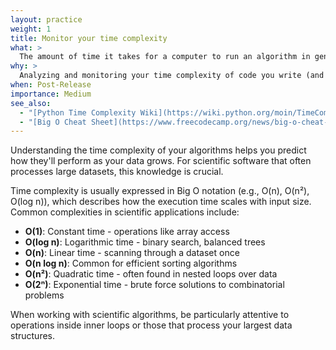 ```yaml
---
layout: practice
weight: 1
title: Monitor your time complexity
what: >
  The amount of time it takes for a computer to run an algorithm in generic terms.
why: >
  Analyzing and monitoring your time complexity of code you write (and code that you don't) helps to determine slow code paths that may need improvement.
when: Post-Release
importance: Medium
see_also:
  - "[Python Time Complexity Wiki](https://wiki.python.org/moin/TimeComplexity)"
  - "[Big O Cheat Sheet](https://www.freecodecamp.org/news/big-o-cheat-sheet-time-complexity-chart/)"
---
```


Understanding the time complexity of your algorithms helps you predict how they'll perform as your data grows. For scientific software that often processes large datasets, this knowledge is crucial.

Time complexity is usually expressed in Big O notation (e.g., O(n), O(n²), O(log n)), which describes how the execution time scales with input size. Common complexities in scientific applications include:

- **O(1)**: Constant time - operations like array access
- **O(log n)**: Logarithmic time - binary search, balanced trees
- **O(n)**: Linear time - scanning through a dataset once
- **O(n log n)**: Common for efficient sorting algorithms
- **O(n²)**: Quadratic time - often found in nested loops over data
- **O(2ⁿ)**: Exponential time - brute force solutions to combinatorial problems

When working with scientific algorithms, be particularly attentive to operations inside inner loops or those that process your largest data structures.
